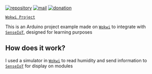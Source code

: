 [![repository](https://img.shields.io/badge/repository-gray)](https://github.com/JetsadaWijit/university-bangkok-2024-3yr-sm2-cs423-workshop-4)
[![mail](https://img.shields.io/badge/mail-blue)](mailto:jetsadawijit@outlook.com)
[![donation](https://img.shields.io/badge/donation-white)](https://jetsadawijit.github.io/donation)


[`Wokwi Project`](https://wokwi.com/projects/390598738441084929)

This is an Arduino project example made on [`Wokwi`](https://wokwi.com) to integrate with [`SenseIoT`](https://sensesiot.net), designed for learning purposes

## How does it work?

I used a simulator in [`Wokwi`](https://wokwi.com) to read humidity and send information to [`SenseIoT`](https://sensesiot.net) for display on modules
